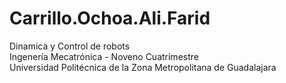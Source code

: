# Carrillo.Ochoa.Ali.Farid

Dinamica y Control de robots
<br>Ingenería Mecatrónica - Noveno Cuatrimestre
<br>Universidad Politécnica de la Zona Metropolitana de Guadalajara
